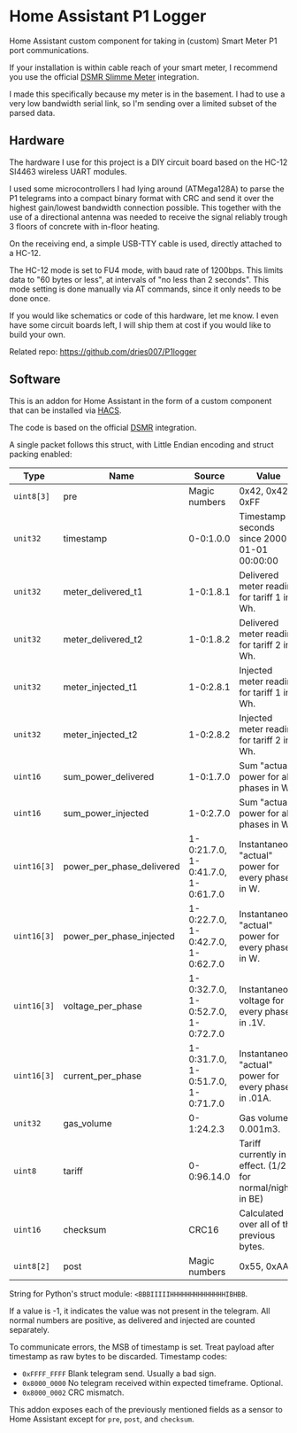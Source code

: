 # Home Assistant P1 Logger

Home Assistant custom component for taking in (custom) Smart Meter P1 port communications.

If your installation is within cable reach of your smart meter, I recommend you use the official [DSMR Slimme Meter](https://www.home-assistant.io/integrations/dsmr/) integration.

I made this specifically because my meter is in the basement. I had to use a very low bandwidth serial link, so I'm sending over a limited subset of the parsed data.

## Hardware

The hardware I use for this project is a DIY circuit board based on the HC-12 SI4463 wireless UART modules.

I used some microcontrollers I had lying around (ATMega128A) to parse the P1 telegrams into a compact binary format with CRC and send it over the highest gain/lowest bandwidth connection possible.
This together with the use of a directional antenna was needed to receive the signal reliably trough 3 floors of concrete with in-floor heating.

On the receiving end, a simple USB-TTY cable is used, directly attached to a HC-12. 

The HC-12 mode is set to FU4 mode, with baud rate of 1200bps. This limits data to "60 bytes or less", at intervals of "no less than 2 seconds". This mode setting is done manually via AT commands, since it only needs to be done once.

If you would like schematics or code of this hardware, let me know. I even have some circuit boards left, I will ship them at cost if you would like to build your own.

Related repo: https://github.com/dries007/P1logger

## Software

This is an addon for Home Assistant in the form of a custom component that can be installed via [HACS](https://hacs.xyz/).

The code is based on the official [DSMR](https://www.home-assistant.io/integrations/dsmr/) integration.

A single packet follows this struct, with Little Endian encoding and struct packing enabled:

| Type        | Name                      | Source                             | Value                                                    |
|-------------|---------------------------|------------------------------------|----------------------------------------------------------|
| `uint8[3]`  | pre                       | Magic numbers                      | 0x42, 0x42, 0xFF                                         |
| `unit32`    | timestamp                 | 0-0:1.0.0                          | Timestamp in seconds since 2000-01-01 00:00:00           |
| `unit32`    | meter_delivered_t1        | 1-0:1.8.1                          | Delivered meter reading for tariff 1 in Wh.              |
| `unit32`    | meter_delivered_t2        | 1-0:1.8.2                          | Delivered meter reading for tariff 2 in Wh.              |
| `unit32`    | meter_injected_t1         | 1-0:2.8.1                          | Injected meter reading for tariff 1 in Wh.               |
| `unit32`    | meter_injected_t2         | 1-0:2.8.2                          | Injected meter reading for tariff 2 in Wh.               |
| `uint16`    | sum_power_delivered       | 1-0:1.7.0                          | Sum "actual" power for all phases in W.                  |
| `uint16`    | sum_power_injected        | 1-0:2.7.0                          | Sum "actual" power for all phases in W.                  |
| `uint16[3]` | power_per_phase_delivered | 1-0:21.7.0, 1-0:41.7.0, 1-0:61.7.0 | Instantaneous "actual" power for every phase in W.       |
| `uint16[3]` | power_per_phase_injected  | 1-0:22.7.0, 1-0:42.7.0, 1-0:62.7.0 | Instantaneous "actual" power for every phase in W.       |
| `uint16[3]` | voltage_per_phase         | 1-0:32.7.0, 1-0:52.7.0, 1-0:72.7.0 | Instantaneous voltage for every phase in .1V.            |
| `uint16[3]` | current_per_phase         | 1-0:31.7.0, 1-0:51.7.0, 1-0:71.7.0 | Instantaneous "actual" power for every phase in .01A.    |
| `unit32 `   | gas_volume                | 0-1:24.2.3                         | Gas volume in 0.001m3.                                   |
| `uint8 `    | tariff                    | 0-0:96.14.0                        | Tariff currently in effect. (1/2 for normal/night in BE) |
| `uint16 `   | checksum                  | CRC16                              | Calculated over all of the previous bytes.               |
| `uint8[2]`  | post                      | Magic numbers                      | 0x55, 0xAA                                               |

String for Python's struct module: `<BBBIIIIIHHHHHHHHHHHHHHIBHBB`.

If a value is -1, it indicates the value was not present in the telegram. All normal numbers are positive, as delivered and injected are counted separately.

To communicate errors, the MSB of timestamp is set. Treat payload after timestamp as raw bytes to be discarded.
Timestamp codes:

+  `0xFFFF_FFFF`     Blank telegram send. Usually a bad sign.
+  `0x8000_0000`     No telegram received within expected timeframe. Optional.
+  `0x8000_0002`     CRC mismatch.

This addon exposes each of the previously mentioned fields as a sensor to Home Assistant except for `pre`, `post`, and `checksum`.
